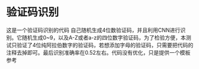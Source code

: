 # 验证码识别
这是一个验证码识别的代码
自己随机生成4位数验证码，并且利用CNN进行识别。它随机生成0~9，以及A-Z或者a-z的四位数字验证码，为了检验方便，本测试只验证了4位纯阿拉伯数字的验证码，若想添加字母的验证码，只需要把代码的注释去掉即可。最后识别准确率在0.52左右。代码没有优化，只是提供一个模板参考
